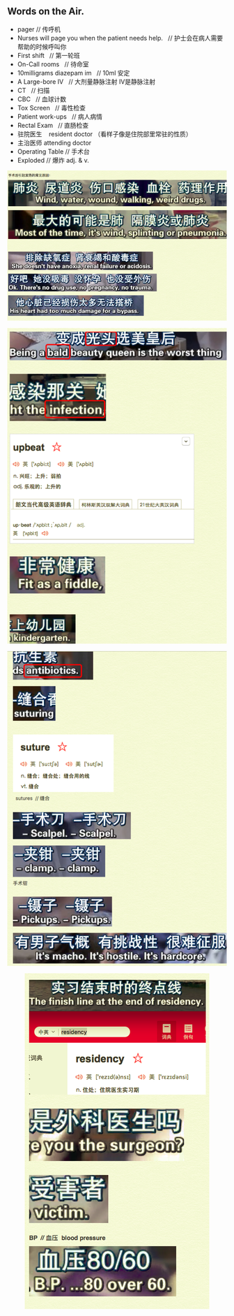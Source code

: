 ##  Words on the Air.

+ pager  // 传呼机
+ Nurses will page you when the patient needs help. &nbsp;&nbsp;// 护士会在病人需要帮助的时候呼叫你
+ First shift &nbsp;&nbsp;// 第一轮班
+ On-Call rooms &nbsp;&nbsp;// 待命室
+ 10milligrams diazepam  im &nbsp;&nbsp;// 10ml 安定
+ A Large-bore IV  &nbsp;&nbsp;// 大剂量静脉注射  IV是静脉注射
+  CT  &nbsp;&nbsp;// 扫描
+  CBC &nbsp;&nbsp;// 血球计数
+  Tox Screen &nbsp;&nbsp;// 毒性检查
+  Patient work-ups  &nbsp;&nbsp;// 病人病情
+  Rectal Exam &nbsp;&nbsp;// 直肠检查
+ 驻院医生  &nbsp;&nbsp; resident doctor （看样子像是住院部里常驻的性质）
+ 主治医师  attending doctor
+ Operating Table // 手术台
+ Exploded  // 爆炸 adj.  & v.


<p align="center"> <img src="./AAA-resource/English/GA-S1/words-01.png"> </p>
<p align="center"> <img src="./AAA-resource/English/GA-S1/words-02.png"> </p>
<p align="center"> <img src="./AAA-resource/English/GA-S1/words-03.png"> </p>
<p align="center"> <img src="./AAA-resource/English/GA-S1/words-04.png"> </p>

